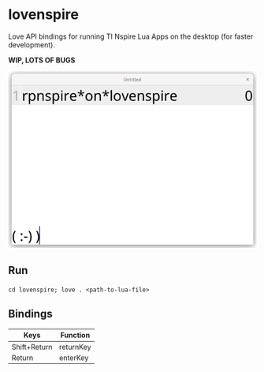 # lovenspire

Love API bindings for running TI Nspire Lua Apps on the desktop (for faster development).

**WIP, LOTS OF BUGS**

![screenshot](https://github.com/johannes-wolf/lovenspire/blob/main/doc/screenshot.png?raw=true)

## Run

`cd lovenspire; love . <path-to-lua-file>`

## Bindings

| Keys         | Function   |
|--------------|------------|
| Shift+Return | returnKey  |
| Return       | enterKey   |
